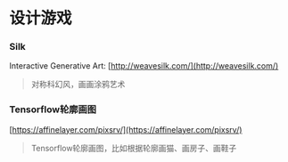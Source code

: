# 设计游戏

### Silk 

 Interactive Generative Art: [http://weavesilk.com/](http://weavesilk.com/)

> 对称科幻风，画画涂鸦艺术

### Tensorflow轮廓画图

[https://affinelayer.com/pixsrv/](https://affinelayer.com/pixsrv/)

> Tensorflow轮廓画图，比如根据轮廓画猫、画房子、画鞋子

